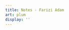 ```yaml
---
title: Notes - Farizi Adam
art: plum
display: ''
---
```


<SubNav />

<ListPosts only-date type="note" />
